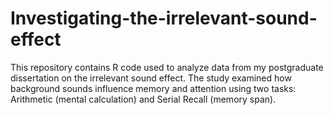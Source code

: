# Investigating-the-irrelevant-sound-effect
This repository contains R code used to analyze data from my postgraduate dissertation on the irrelevant sound effect. The study examined how background sounds influence memory and attention using two tasks: Arithmetic (mental calculation) and Serial Recall (memory span).
